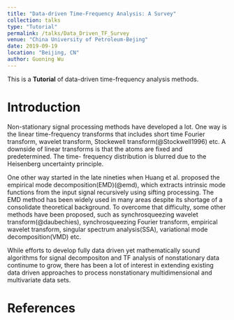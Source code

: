 ```yaml
---
title: "Data-driven Time-Frequency Analysis: A Survey"
collection: talks
type: "Tutorial"
permalink: /talks/Data_Driven_TF_Survey
venue: "China University of Petroleum-Bejing"
date: 2019-09-19
location: "Beijing, CN"
author: Guoning Wu
---
```


This is a **Tutorial** of data-driven time-frequency analysis methods.

# Introduction
Non-stationary signal processing methods have developed a lot. One way 
is the linear time-frequency transforms that includes short time Fourier 
transform, wavelet transform, Stockewell transform(@Stockwell1996) etc. A downside of 
linear transforms is that the atoms are fixed and predetermined. The time-
frequency distribution is blurred due to the Heisenberg uncertainty 
principle.

One other way started in the late nineties when Huang et al. proposed 
the empirical mode decomposition(EMD)(@emd), which extracts intrinsic mode 
functions from the input signal recursively using sifting processing.
The EMD method has been widely used in many areas despite its shortage of 
a consolidate theoretical background. To overcome that difficulty, some
other methods have been proposed, such as synchrosqueezing wavelet transform(@daubechies), 
synchrosqueezing Fourier transform, empirical wavelet transform, singular 
spectrum analysis(SSA), variational mode decomposition(VMD) etc.

While efforts to develop fully data driven yet mathematically sound algorithms for signal decompositon and TF analysis of nonstationary data continume to grow, there has been a lot of interest in extending existing data driven approaches to process nonstationary multidimensional and multivariate data sets.


# References
